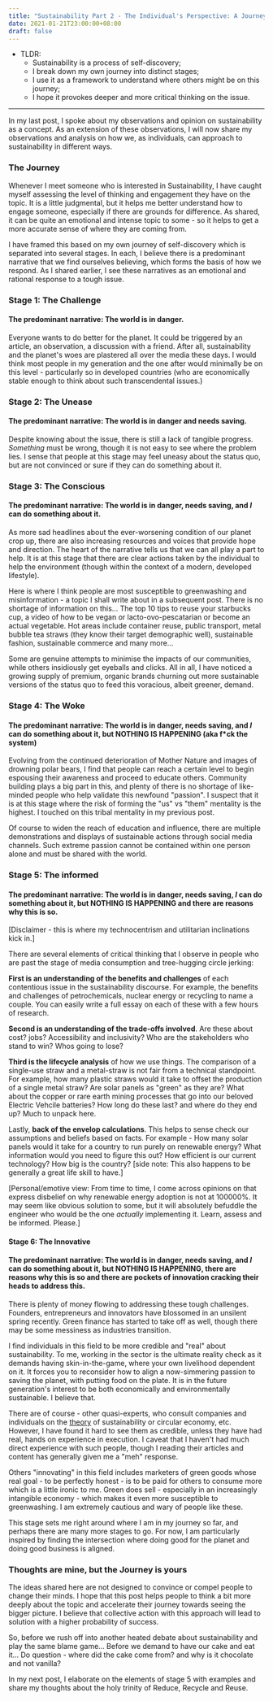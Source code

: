 ```yaml
---
title: "Sustainability Part 2 - The Individual's Perspective: A Journey of Self-Discovery"
date: 2021-01-21T23:00:00+08:00
draft: false
---
```


- TLDR: 
  - Sustainability is a process of self-discovery;
  - I break down my own journey into distinct stages;
  - I use it as a framework to understand where others might be on this journey;
  - I hope it provokes deeper and more critical thinking on the issue.

---

In my last post, I spoke about my observations and opinion on sustainability as a concept. As an extension of these observations, I will now share my observations and analysis on how we, as individuals, can approach to sustainability in different ways.  

### The Journey

Whenever I meet someone who is interested in Sustainability, I have caught myself assessing the level of thinking and engagement they have on the topic. It is a little judgmental, but it helps me better understand how to engage someone, especially if there are grounds for difference. As shared, it can be quite an emotional and intense topic to some - so it helps to get a more accurate sense of where they are coming from.

I have framed this based on my own journey of self-discovery which is separated into several stages. In each, I believe there is a predominant narrative that we find ourselves believing, which forms the basis of how we respond. As I shared earlier, I see these narratives as an emotional and rational response to a tough issue.

### Stage 1: The Challenge

#### The predominant narrative: The world is in danger. 

Everyone wants to do better for the planet. It could be triggered by an article, an observation, a discussion with a friend. After all, sustainability and the planet's woes are plastered all over the media these days. I would think most people in my generation and the one after would minimally be on this level - particularly so in developed countries (who are economically stable enough to think about such transcendental issues.)

### Stage 2: The Unease

#### The predominant narrative: The world is in danger and needs saving.

Despite knowing about the issue, there is still a lack of tangible progress. *Something* must be wrong, though it is not easy to see where the problem lies. I sense that people at this stage may feel uneasy about the status quo, but are not convinced or sure if they can do something about it.

### Stage 3: The Conscious 

#### The predominant narrative: The world is in danger, needs saving, and *I* can do something about it.

As more sad headlines about the ever-worsening condition of our planet crop up, there are also increasing resources and voices that provide hope and direction. The heart of the narrative tells us that we can all play a part to help. It is at this stage that there are clear actions taken by the individual to help the environment (though within the context of a modern, developed lifestyle).

Here is where I think people are most susceptible to greenwashing and misinformation - a topic I shall write about in a subsequent post. There is no shortage of information on this... The top 10 tips to reuse your starbucks cup, a video of how to be vegan or lacto-ovo-pescatarian or become an actual vegetable. Hot areas include container reuse, public transport, metal bubble tea straws (they know their target demographic well), sustainable fashion, sustainable commerce and many more...

Some are genuine attempts to minimise the impacts of our communities, while others insidiously get eyeballs and clicks. All in all, I have noticed a growing supply of premium, organic brands churning out more sustainable versions of the status quo to feed this voracious, albeit greener, demand.

### Stage 4: The Woke

#### The predominant narrative: The world is in danger, needs saving, and *I* can do something about it, but NOTHING IS HAPPENING (aka f*ck the system)

Evolving from the continued deterioration of Mother Nature and images of drowning polar bears, I find that people can reach a certain level to begin espousing their awareness and proceed to educate others. Community building plays a big part in this, and plenty of there is no shortage of like-minded people who help validate this newfound "passion". I suspect that it is at this stage where the risk of forming the "us" vs "them" mentality is the highest. I touched on this tribal mentality in my previous post.

Of course to widen the reach of education and influence, there are multiple demonstrations and displays of sustainable actions through social media channels. Such extreme passion cannot be contained within one person alone and must be shared with the world.

### Stage 5: The informed 

#### The predominant narrative: The world is in danger, needs saving, *I* can do something about it, but NOTHING IS HAPPENING and there are reasons why this is so.

[Disclaimer - this is where my technocentrism and utilitarian inclinations kick in.]

There are several elements of critical thinking that I observe in people who are past the stage of media consumption and tree-hugging circle jerking:

**First is an understanding of the benefits and challenges** of each contentious issue in the sustainability discourse. For example, the benefits and challenges of petrochemicals, nuclear energy or recycling to name a couple. You can easily write a full essay on each of these with a few hours of research.

**Second is an understanding of the trade-offs involved**. Are these about cost? jobs? Accessibility and inclusivity? Who are the stakeholders who stand to win? Whos going to lose?

**Third is the lifecycle analysis** of how we use things. The comparison of a single-use straw and a metal-straw is not fair from a technical standpoint. For example, how many plastic straws would it take to offset the production of a single metal straw? Are solar panels as "green" as they are? What about the copper or rare earth mining processes that go into our beloved Electric Vehcile batteries? How long do these last? and where do they end up? Much to unpack here.

Lastly, **back of the envelop calculations**. This helps to sense check our assumptions and beliefs based on facts. For example -  How many solar panels would it take for a country to run purely on renewable energy? What information would you need to figure this out? How efficient is our current technology? How big is the country? [side note: This also happens to be generally a great life skill to have.]

[Personal/emotive view: From time to time, I come across opinions on that express disbelief on why renewable energy adoption is not at 100000%. It may seem like obvious solution to some, but it will absolutely befuddle the engineer who would be the one *actually* implementing it. Learn, assess and be informed. Please.]

#### Stage 6: The Innovative

#### The predominant narrative: The world is in danger, needs saving, and *I* can do something about it, but NOTHING IS HAPPENING, there are reasons why this is so and there are pockets of  innovation cracking their heads to address this.

There is plenty of money flowing to addressing these tough challenges. Founders, entrepreneurs and innovators have blossomed in an unsilent spring recently. Green finance has started to take off as well, though there may be some messiness as industries transition.

I find individuals in this field to be more credible and "real" about sustainability. To me, working in the sector is the ultimate reality check as it demands having skin-in-the-game, where your own livelihood dependent on it. It forces you to reconsider how to align a now-simmering passion to saving the planet, with putting food on the plate. It is in the future generation's interest to be both economically and environmentally sustainable. I believe that.

There are of course - other quasi-experts, who consult companies and individuals on the <u>theory</u> of sustainability or circular economy, etc. However, I have found it hard to see them as credible, unless they have had real, hands on experience in execution. I caveat that I haven't had much direct experience with such people, though I reading their articles and content has generally given me a "meh" response. 

Others "innovating" in this field includes marketers of green goods whose real goal - to be perfectly honest - is to be paid for others to consume more which is a little ironic to me. Green does sell - especially in an increasingly intangible economy - which makes it even more susceptible to greenwashing. I am extremely cautious and wary of people like these.

This stage sets me right around where I am in my journey so far, and perhaps there are many more stages to go. For now, I am particularly inspired by finding the intersection where doing good for the planet and doing good business is aligned. 

### Thoughts are mine, but the Journey is yours

The ideas shared here are not designed to convince or compel people to change their minds. I hope that this post helps people to think a bit more deeply about the topic and accelerate their journey towards seeing the bigger picture. I believe that collective action with this approach will lead to solution with a higher probability of success.

So, before we rush off into another heated debate about sustainability and play the same blame game... Before we demand to have our cake and eat it... Do question - where did the cake come from? and why is it chocolate and not vanilla? 



In my next post, I elaborate on the elements of stage 5 with examples and share my thoughts about the holy trinity of Reduce, Recycle and Reuse.